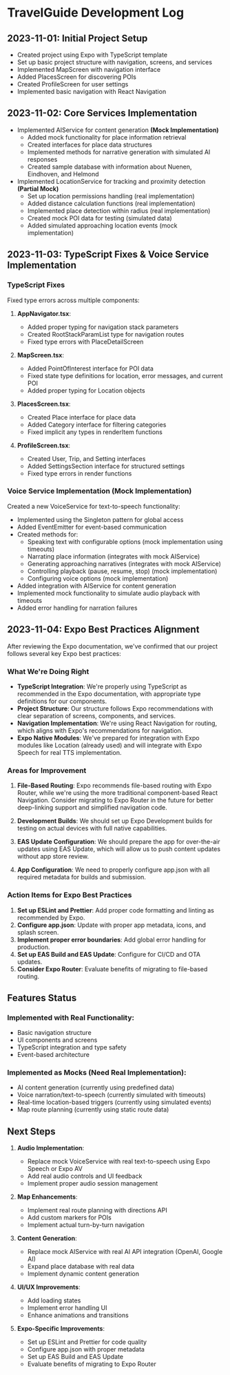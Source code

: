 # TravelGuide Development Log

## 2023-11-01: Initial Project Setup

- Created project using Expo with TypeScript template
- Set up basic project structure with navigation, screens, and services
- Implemented MapScreen with navigation interface
- Added PlacesScreen for discovering POIs
- Created ProfileScreen for user settings
- Implemented basic navigation with React Navigation

## 2023-11-02: Core Services Implementation

- Implemented AIService for content generation **(Mock Implementation)**
  - Added mock functionality for place information retrieval
  - Created interfaces for place data structures
  - Implemented methods for narrative generation with simulated AI responses
  - Created sample database with information about Nuenen, Eindhoven, and Helmond
- Implemented LocationService for tracking and proximity detection **(Partial Mock)**
  - Set up location permissions handling (real implementation)
  - Added distance calculation functions (real implementation)
  - Implemented place detection within radius (real implementation)
  - Created mock POI data for testing (simulated data)
  - Added simulated approaching location events (mock implementation)

## 2023-11-03: TypeScript Fixes & Voice Service Implementation

### TypeScript Fixes

Fixed type errors across multiple components:

1. **AppNavigator.tsx**:

   - Added proper typing for navigation stack parameters
   - Created RootStackParamList type for navigation routes
   - Fixed type errors with PlaceDetailScreen

2. **MapScreen.tsx**:

   - Added PointOfInterest interface for POI data
   - Fixed state type definitions for location, error messages, and current POI
   - Added proper typing for Location objects

3. **PlacesScreen.tsx**:

   - Created Place interface for place data
   - Added Category interface for filtering categories
   - Fixed implicit any types in renderItem functions

4. **ProfileScreen.tsx**:
   - Created User, Trip, and Setting interfaces
   - Added SettingsSection interface for structured settings
   - Fixed type errors in render functions

### Voice Service Implementation **(Mock Implementation)**

Created a new VoiceService for text-to-speech functionality:

- Implemented using the Singleton pattern for global access
- Added EventEmitter for event-based communication
- Created methods for:
  - Speaking text with configurable options (mock implementation using timeouts)
  - Narrating place information (integrates with mock AIService)
  - Generating approaching narratives (integrates with mock AIService)
  - Controlling playback (pause, resume, stop) (mock implementation)
  - Configuring voice options (mock implementation)
- Added integration with AIService for content generation
- Implemented mock functionality to simulate audio playback with timeouts
- Added error handling for narration failures

## 2023-11-04: Expo Best Practices Alignment

After reviewing the Expo documentation, we've confirmed that our project follows several key Expo best practices:

### What We're Doing Right

- **TypeScript Integration**: We're properly using TypeScript as recommended in the Expo documentation, with appropriate type definitions for our components.
- **Project Structure**: Our structure follows Expo recommendations with clear separation of screens, components, and services.
- **Navigation Implementation**: We're using React Navigation for routing, which aligns with Expo's recommendations for navigation.
- **Expo Native Modules**: We've prepared for integration with Expo modules like Location (already used) and will integrate with Expo Speech for real TTS implementation.

### Areas for Improvement

1. **File-Based Routing**: Expo recommends file-based routing with Expo Router, while we're using the more traditional component-based React Navigation. Consider migrating to Expo Router in the future for better deep-linking support and simplified navigation code.

2. **Development Builds**: We should set up Expo Development builds for testing on actual devices with full native capabilities.

3. **EAS Update Configuration**: We should prepare the app for over-the-air updates using EAS Update, which will allow us to push content updates without app store review.

4. **App Configuration**: We need to properly configure app.json with all required metadata for builds and submission.

### Action Items for Expo Best Practices

1. **Set up ESLint and Prettier**: Add proper code formatting and linting as recommended by Expo.
2. **Configure app.json**: Update with proper app metadata, icons, and splash screen.
3. **Implement proper error boundaries**: Add global error handling for production.
4. **Set up EAS Build and EAS Update**: Configure for CI/CD and OTA updates.
5. **Consider Expo Router**: Evaluate benefits of migrating to file-based routing.

## Features Status

### Implemented with Real Functionality:

- Basic navigation structure
- UI components and screens
- TypeScript integration and type safety
- Event-based architecture

### Implemented as Mocks (Need Real Implementation):

- AI content generation (currently using predefined data)
- Voice narration/text-to-speech (currently simulated with timeouts)
- Real-time location-based triggers (currently using simulated events)
- Map route planning (currently using static route data)

## Next Steps

1. **Audio Implementation**:

   - Replace mock VoiceService with real text-to-speech using Expo Speech or Expo AV
   - Add real audio controls and UI feedback
   - Implement proper audio session management

2. **Map Enhancements**:

   - Implement real route planning with directions API
   - Add custom markers for POIs
   - Implement actual turn-by-turn navigation

3. **Content Generation**:

   - Replace mock AIService with real AI API integration (OpenAI, Google AI)
   - Expand place database with real data
   - Implement dynamic content generation

4. **UI/UX Improvements**:

   - Add loading states
   - Implement error handling UI
   - Enhance animations and transitions

5. **Expo-Specific Improvements**:
   - Set up ESLint and Prettier for code quality
   - Configure app.json with proper metadata
   - Set up EAS Build and EAS Update
   - Evaluate benefits of migrating to Expo Router

